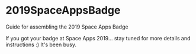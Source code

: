 # 2019SpaceAppsBadge
Guide for assembling the 2019 Space Apps Badge

If you got your badge at Space Apps 2019... stay tuned for more details and instructions :)  It's been busy.  


